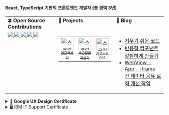 #### React, TypeScript 기반의 프론트엔드 개발자 (총 경력 3년)

<table>
  <tr>
    <td valign="top" width="33%">
      🍀 <b>Open Source Contributions</b>
    </td>
    <td valign="top" width="33%">
      📲 <strong>Projects</strong>
    </td>
    <td valign="top" width="33%">
      📔 <b>Blog</b>
    </td>
  </tr>

  <tr>
    <td valign="top" width="30%">
      <!-- Open Source Contributions content -->
      <a href="https://github.com/TanStack/query/pulls?q=is%3Apr+author%3Asaul-atomrigs+is%3Aclosed">
        <img src="https://badge.ttsalpha.com/api?icon=github&label=TansStack/query&status=10%20PR%20merged&color=000080" width='auto'/>
      </a>
      <a href="https://github.com/toss/suspensive/pulls?q=is%3Apr+is%3Aclosed+author%3Asaul-atomrigs">
        <img src="https://badge.ttsalpha.com/api?icon=github&label=toss/suspensive&status=8%20PR%20merged&color=000080" width='auto'/>
      </a>
      <a href="https://github.com/toss/slash/pulls?q=is%3Apr+is%3Aclosed+author%3Asaul-atomrigs">
        <img src="https://badge.ttsalpha.com/api?icon=github&label=toss/slash&status=7%20PR%20merged&color=11126C" width='auto'/>
      </a>
      <a href="https://github.com/facebook/react/pulls?q=is%3Apr+is%3Amerged+author%3Asaul-atomrigs">
        <img src="https://badge.ttsalpha.com/api?icon=github&label=React&status=2%20PR%20merged&color=0F52BA" width='auto'/>
      </a>
      <a href="https://github.com/huntabyte/shadcn-svelte/pulls?q=is%3Apr+is%3Aclosed+author%3Asaul-atomrigs">
        <img src="https://badge.ttsalpha.com/api?icon=github&label=shadcn-svelte&status=2%20PR%20merged&color=0F52BA" width='auto'/>
      </a>
    </td>

  <td valign="top" width="33%">
  <table>
    <tr>
      <td align="center" width="auto" height="auto">
        <a href="https://github.com/saul-atomrigs/retirement-pension-simulator" target="_blank" rel="noopener noreferrer">
        <img width="40" alt="스크린샷 2025-01-28 오후 10 54 36" src="https://github.com/user-attachments/assets/2f8520a3-43a2-486e-a7ed-6095de103fb4"/><br>
        <sub><samp>연금계산기</samp></sub>
        </a>
      </td>
      <td align="center" width="auto" height="auto">
        <a href="https://github.com/saul-atomrigs/income-tax-calculator" target="_blank" rel="noopener noreferrer">
        <img width="40" alt="스크린샷 2025-01-28 오후 10 54 36" src="https://github.com/user-attachments/assets/9e998dcf-1a4f-4121-a3ea-7aebc278ba8a" /><br>
        <sub><samp>세금환급계산기</samp></sub>
        </a>
      </td>
      <td align="center" width="auto" height="auto">
        <a href="https://github.com/saul-atomrigs/cafe-pos-application" target="_blank" rel="noopener noreferrer">
        <img width="40" alt="스크린샷 2025-01-28 오후 10 54 36" src="https://github.com/user-attachments/assets/a3eab832-fc8f-4abc-a472-caa5b77c1431" /><br>
        <sub><samp>키오스크POS</samp></sub>
        </a>
      </td>
    </tr>
  </table>
</td>
    <td valign="top" width="33%">
      <!-- Blog content -->
      <ul>
        <li><a href="https://dev.to/solleedata/peijibyeolro-keomponeonteu-yutil-hug-taib-moaseo-gwanrihagi-feat-nextjs-peiji-rauting-2hcn" target="_blank">지우기 쉬운 코드</a></li>
        <li><a href="https://dev.to/solleedata/baneunghyeong-keomponeonteu-ggalggeumhage-mandeulgi-1n1c" target="_blank">반응형 컴포넌트 깔쌈하게 만들기</a></li>
        <li><a href="https://dev.to/solleedata/aeb-webbyu-aipeureim-deiteo-gongyu-rojig-gaeseon-gyeongheom-iep">WebView - App - iframe 간 데이터 공유 로직 개선 작업</a></li>
      </ul>
    </td>
  </tr>
</table>

<details>
  <summary><b>🌈 Google UX Design Certificate</b></summary>
  <img width="800" alt="google_ux" src="https://github.com/user-attachments/assets/e5ad76df-477b-4277-bb66-c8e3bbcf4204">
</details>

<details>
  <summary>🖥️ IBM IT Support Certificate</summary>
  <img width="800" alt="Captura de pantalla 2024-11-29 a las 2 31 14 p  m" src="https://github.com/user-attachments/assets/3ba24c5d-8167-4901-a8fb-4be4c72064c5">
</details>
